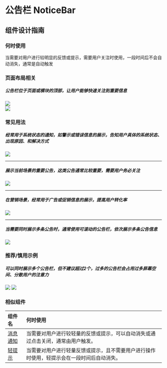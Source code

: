 # 公告栏 NoticeBar

## 组件设计指南

### 何时使用

当需要对用户进行较明显的反馈或提示，需要用户关注时使用，一段时间后不会自动消失，通常是自动触发

### 页面布局相关

##### 公告栏位于页面或模块的顶部，让用户能够快速关注到重要信息

<div class="legend">
  <div class="item">
    <img src="https://oteam-tdesign-1258344706.cos.ap-guangzhou.myqcloud.com/site/design/mobile-guide/NoticeBar%201-1.png" />
  </div>

  <div class="item">
    <img src="https://oteam-tdesign-1258344706.cos.ap-guangzhou.myqcloud.com/site/design/mobile-guide/NoticeBar%201-2.png" />
  </div>
</div>


### 常见用法

##### 经常用于系统状态的通知，如警示或错误信息的展示，告知用户具体的系统状态、出现原因、和解决方式

<div class="legend">
  <div class="item">
    <img src="https://oteam-tdesign-1258344706.cos.ap-guangzhou.myqcloud.com/site/design/mobile-guide/NoticeBar%202.png" />
  </div>
</div>  

<hr />

##### 展示当前场景的重要公告，这类公告通常比较重要，需要用户务必关注

<div class="legend">
  <div class="item">
    <img src="https://oteam-tdesign-1258344706.cos.ap-guangzhou.myqcloud.com/site/design/mobile-guide/NoticeBar%203.gif" />
  </div>
</div>  

<hr />

##### 在营销场景，经常用于广告或促销信息的展示，提高用户转化率

<div class="legend">
  <div class="item">
    <img src="https://oteam-tdesign-1258344706.cos.ap-guangzhou.myqcloud.com/site/design/mobile-guide/NoticeBar%204.png" />
  </div>
</div>  

<hr />

##### 当需要同时展示多条公告时，通常使用可滚动的公告栏，依次展示多条公告信息

<div class="legend">
  <div class="item">
    <img src="https://oteam-tdesign-1258344706.cos.ap-guangzhou.myqcloud.com/site/design/mobile-guide/NoticeBar%205.gif" />
  </div>
</div>  


### 推荐/慎用示例

##### 可以同时展示多个公告栏，但不建议超过2个，过多的公告栏会占用过多屏幕空间、分散用户的注意力

<div class="legend">
  <div class="item">
    <img src="https://oteam-tdesign-1258344706.cos.ap-guangzhou.myqcloud.com/site/design/mobile-guide/NoticeBar%206.png" />
    <img class="tag" src="https://oteam-tdesign-1258344706.cos.ap-guangzhou.myqcloud.com/site/doc/bad.png" />
  </div>
</div>


### 相似组件

| 组件名 | 何时使用                             |
| :----- | :----------------------------------- |
| [消息通知](./message) |当需要对用户进行较轻量的反馈或提示，可以自动消失或通过点击关闭，通常由用户触发。|
| [轻提示](./toast) |当需要对用户进行轻量反馈或提示，且不需要用户进行操作时使用，轻提示会在一段时间后自动消失。|

